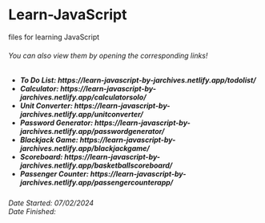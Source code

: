 # Learn-JavaScript
files for learning JavaScript

<h6>You can also view them by opening the corresponding links! </h6>
<h5>
  <ul>
    <li>To Do List: https://learn-javascript-by-jarchives.netlify.app/todolist/</li>
    <li>Calculator: https://learn-javascript-by-jarchives.netlify.app/calculatorsolo/</li>
    <li>Unit Converter: https://learn-javascript-by-jarchives.netlify.app/unitconverter/</li>
    <li>Password Generator: https://learn-javascript-by-jarchives.netlify.app/passwordgenerator/</li>
    <li>Blackjack Game: https://learn-javascript-by-jarchives.netlify.app/blackjackgame/</li>
    <li>Scoreboard: https://learn-javascript-by-jarchives.netlify.app/basketballscoreboard/</li>
    <li>Passenger Counter: https://learn-javascript-by-jarchives.netlify.app/passengercounterapp/</li>
  </ul>
</h5>



<h6> Date Started: 07/02/2024 <br>
Date Finished: </h6>
